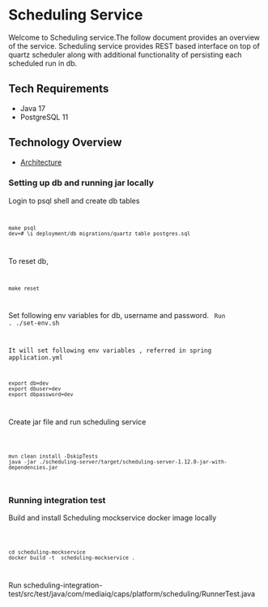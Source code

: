 # Scheduling Service

Welcome to Scheduling service.The follow document provides an overview of the service. Scheduling service provides REST based interface on top of quartz scheduler 
along with additional functionality of persisting each scheduled run in db.

## Tech Requirements

- Java 17
- PostgreSQL 11
  
## Technology Overview

- [Architecture](wiki/architecture.md)

### Setting up db and running jar locally
Login to psql shell and create db tables 
<code>

	make psql
	dev=# \i deployment/db_migrations/quartz_table_postgres.sql

</code>

To reset db, 
<code>
	
	make reset

</code>

Set following env variables for db, username and password.
<code>
Run 
   . ./set-env.sh

It will set following env variables , referred in spring application.yml   

	export db=dev
	export dbuser=dev
	export dbpassword=dev

</code>

Create jar file and run scheduling service

<code>
	
	mvn clean install -DskipTests
	java -jar ./scheduling-server/target/scheduling-server-1.12.0-jar-with-dependencies.jar


</code>


### Running integration test
Build and install Scheduling mockservice docker image locally

<code>

    cd scheduling-mockservice 
    docker build -t  scheduling-mockservice .

</code>

Run scheduling-integration-test/src/test/java/com/mediaiq/caps/platform/scheduling/RunnerTest.java
